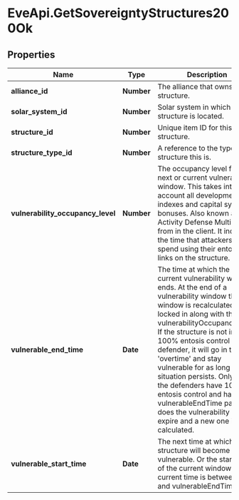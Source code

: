 # EveApi.GetSovereigntyStructures200Ok

## Properties
Name | Type | Description | Notes
------------ | ------------- | ------------- | -------------
**alliance_id** | **Number** | The alliance that owns the structure.  | 
**solar_system_id** | **Number** | Solar system in which the structure is located.  | 
**structure_id** | **Number** | Unique item ID for this structure. | 
**structure_type_id** | **Number** | A reference to the type of structure this is.  | 
**vulnerability_occupancy_level** | **Number** | The occupancy level for the next or current vulnerability window. This takes into account all development indexes and capital system bonuses. Also known as Activity Defense Multiplier from in the client. It increases the time that attackers must spend using their entosis links on the structure.  | [optional] 
**vulnerable_end_time** | **Date** | The time at which the next or current vulnerability window ends. At the end of a vulnerability window the next window is recalculated and locked in along with the vulnerabilityOccupancyLevel. If the structure is not in 100% entosis control of the defender, it will go in to 'overtime' and stay vulnerable for as long as that situation persists. Only once the defenders have 100% entosis control and has the vulnerableEndTime passed does the vulnerability interval expire and a new one is calculated.  | [optional] 
**vulnerable_start_time** | **Date** | The next time at which the structure will become vulnerable. Or the start time of the current window if current time is between this and vulnerableEndTime.  | [optional] 



